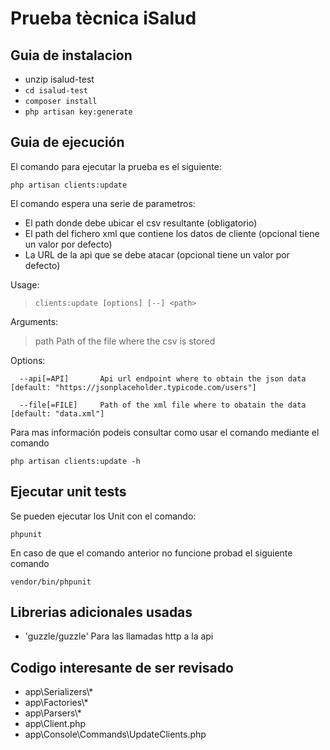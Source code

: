 # Prueba tècnica iSalud

## Guia de instalacion
* unzip isalud-test
* `cd isalud-test`
* `composer install`
* `php artisan key:generate`

## Guia de ejecución
El comando para ejecutar la prueba es el siguiente:

`php artisan clients:update`

El comando espera una serie de parametros:
* El path donde debe ubicar el csv resultante (obligatorio)
* El path del fichero xml que contiene los datos de cliente (opcional tiene un valor por defecto)
* La URL de la api que se debe atacar (opcional tiene un valor por defecto)

Usage:
> `clients:update [options] [--] <path>`

Arguments:

>path                  Path of the file where the csv is stored

Options:

      --api[=API]       Api url endpoint where to obtain the json data [default: "https://jsonplaceholder.typicode.com/users"]

      --file[=FILE]     Path of the xml file where to obatain the data [default: "data.xml"]


Para mas información podeis consultar como usar el comando mediante el comando

`php artisan clients:update -h`

## Ejecutar unit tests

Se pueden ejecutar los Unit con el comando:

`phpunit`

En caso de que el comando anterior no funcione probad el siguiente comando

`vendor/bin/phpunit`

## Librerias adicionales usadas
* 'guzzle/guzzle' Para las llamadas http a la api

## Codigo interesante de ser revisado
* app\Serializers\\*
* app\Factories\\*
* app\Parsers\\*
* app\Client.php
* app\Console\Commands\UpdateClients.php
